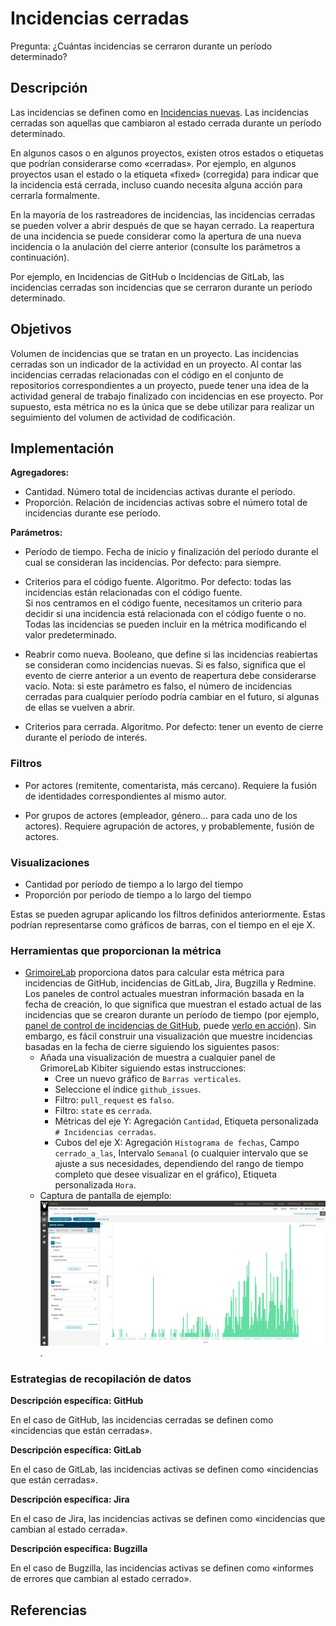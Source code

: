 # Incidencias cerradas

Pregunta: ¿Cuántas incidencias se cerraron durante un período determinado?


## Descripción

Las incidencias se definen como en [Incidencias nuevas](https://github.com/chaoss/wg-evolution/blob/master/metrics/Issues_New.md). Las incidencias cerradas son aquellas que cambiaron al estado cerrada durante un período determinado.

En algunos casos o en algunos proyectos, existen otros estados o etiquetas que podrían considerarse como «cerradas». Por ejemplo, en algunos proyectos usan el estado o la etiqueta «fixed» (corregida) para indicar que la incidencia está cerrada, incluso cuando necesita alguna acción para cerrarla formalmente.

En la mayoría de los rastreadores de incidencias, las incidencias cerradas se pueden volver a abrir después de que se hayan cerrado. La reapertura de una incidencia se puede considerar como la apertura de una nueva incidencia o la anulación del cierre anterior (consulte los parámetros a continuación).

Por ejemplo, en Incidencias de GitHub o Incidencias de GitLab, las incidencias cerradas son incidencias que se cerraron durante un período determinado.


## Objetivos

Volumen de incidencias que se tratan en un proyecto. Las incidencias cerradas son un indicador de la actividad en un proyecto. Al contar las incidencias cerradas relacionadas con el código en el conjunto de repositorios correspondientes a un proyecto, puede tener una idea de la actividad general de trabajo finalizado con incidencias en ese proyecto. Por supuesto, esta métrica no es la única que se debe utilizar para realizar un seguimiento del volumen de actividad de codificación.


## Implementación

**Agregadores:**
* Cantidad. Número total de incidencias activas durante el período.
* Proporción. Relación de incidencias activas sobre el número total de incidencias durante ese período.

**Parámetros:**
* Período de tiempo. Fecha de inicio y finalización del período durante el cual se consideran las incidencias. Por defecto: para siempre.

* Criterios para el código fuente. Algoritmo. Por defecto: todas las incidencias están relacionadas con el código fuente.  
  Si nos centramos en el código fuente, necesitamos un criterio para decidir si una incidencia está relacionada con el código fuente o no. Todas las incidencias se pueden incluir en la métrica modificando el valor predeterminado.

* Reabrir como nueva. Booleano, que define si las incidencias reabiertas se consideran como incidencias nuevas. Si es falso, significa que el evento de cierre anterior a un evento de reapertura debe considerarse vacío. Nota: si este parámetro es falso, el número de incidencias cerradas para cualquier período podría cambiar en el futuro, si algunas de ellas se vuelven a abrir.

* Criterios para cerrada. Algoritmo. Por defecto: tener un evento de cierre durante el período de interés.


### Filtros

* Por actores (remitente, comentarista, más cercano). Requiere la fusión de identidades correspondientes al mismo autor.

* Por grupos de actores (empleador, género... para cada uno de los actores). Requiere agrupación de actores, y probablemente, fusión de actores.


### Visualizaciones

* Cantidad por período de tiempo a lo largo del tiempo
* Proporción por período de tiempo a lo largo del tiempo

Estas se pueden agrupar aplicando los filtros definidos anteriormente. Estas podrían representarse como gráficos de barras, con el tiempo en el eje X.


### Herramientas que proporcionan la métrica

* [GrimoireLab](https://chaoss.github.io/grimoirelab) proporciona datos para calcular esta métrica para incidencias de GitHub, incidencias de GitLab, Jira, Bugzilla y Redmine. Los paneles de control actuales muestran información basada en la fecha de creación, lo que significa que muestran el estado actual de las incidencias que se crearon durante un período de tiempo (por ejemplo, [panel de control de incidencias de GitHub](https://chaoss.github.io/grimoirelab-sigils/panels/github-issues/), puede [verlo en acción](https://chaoss.biterg.io/app/kibana#/dashboard/GitHub-Issues)). Sin embargo, es fácil construir una visualización que muestre incidencias basadas en la fecha de cierre siguiendo los siguientes pasos:
  - Añada una visualización de muestra a cualquier panel de GrimoreLab Kibiter siguiendo estas instrucciones:
    * Cree un nuevo gráfico de `Barras verticales`.
    * Seleccione el índice `github_issues`.
    * Filtro: `pull_request` es `falso`.
    * Filtro: `state` es `cerrada`.
    * Métricas del eje Y: Agregación `Cantidad`, Etiqueta personalizada `# Incidencias cerradas`.
    * Cubos del eje X: Agregación `Histograma de fechas`, Campo `cerrado_a_las`, Intervalo `Semanal` (o cualquier intervalo que se ajuste a sus necesidades, dependiendo del rango de tiempo completo que desee visualizar en el gráfico), Etiqueta personalizada `Hora`.
  - Captura de pantalla de ejemplo: ![GrimoireLab screenshot of metric issues_closed](images/issues-closed_grimoirelab.png).


### Estrategias de recopilación de datos

**Descripción específica: GitHub**

En el caso de GitHub, las incidencias cerradas se definen como «incidencias que están cerradas».

**Descripción específica: GitLab**

En el caso de GitLab, las incidencias activas se definen como «incidencias que están cerradas».

**Descripción específica: Jira**

En el caso de Jira, las incidencias activas se definen como «incidencias que cambian al estado cerrada».

**Descripción específica: Bugzilla**

En el caso de Bugzilla, las incidencias activas se definen como «informes de errores que cambian al estado cerrado».

## Referencias

